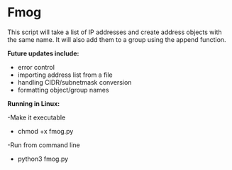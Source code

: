 # Fmog

This script will take a list of IP addresses and create address objects with the same name. It will also add them to a group using the append function.


**Future updates include:**
* error control
* importing address list from a file
* handling CIDR/subnetmask conversion
* formatting object/group names




**Running in Linux:**

-Make it executable 
* chmod +x fmog.py 

-Run from command line
* python3 fmog.py  

